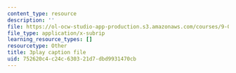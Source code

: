```yaml
---
content_type: resource
description: ''
file: https://ol-ocw-studio-app-production.s3.amazonaws.com/courses/9-04-sensory-systems-fall-2013/752620c4c24c630321d7dbd9931470cb_A0KpTR_Ujks.srt
file_type: application/x-subrip
learning_resource_types: []
resourcetype: Other
title: 3play caption file
uid: 752620c4-c24c-6303-21d7-dbd9931470cb
---
```

